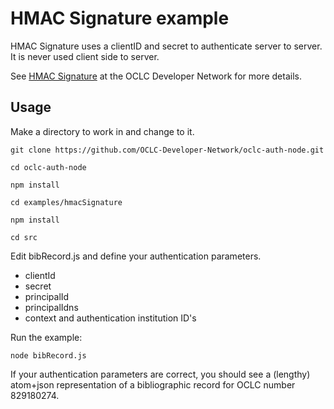 # HMAC Signature example

HMAC Signature uses a clientID and secret to authenticate server to server. It is never used client side to server.

See [HMAC Signature](https://www.oclc.org/developer/develop/authentication/hmac-signature.en.html) at the OCLC Developer Network for more details.

## Usage

Make a directory to work in and change to it.

```
git clone https://github.com/OCLC-Developer-Network/oclc-auth-node.git

cd oclc-auth-node

npm install

cd examples/hmacSignature

npm install

cd src
```
Edit bibRecord.js and define your authentication parameters.
* clientId
* secret
* principalId
* principalIdns
* context and authentication institution ID's

Run the example:

```
node bibRecord.js
```

If your authentication parameters are correct, you should see a (lengthy) atom+json representation of a bibliographic record for OCLC number 829180274.
